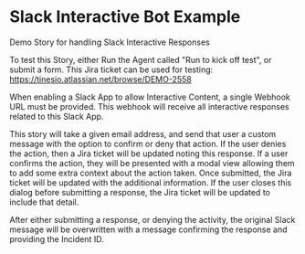 # Slack Interactive Bot Example
Demo Story for handling Slack Interactive Responses

To test this Story, either Run the Agent called "Run to kick off test", or submit a form.
This Jira ticket can be used for testing: https://tinesio.atlassian.net/browse/DEMO-2558


When enabling a Slack App to allow Interactive Content, a single Webhook URL must be provided. This webhook will receive all interactive responses related to this Slack App. 


This story will take a given email address, and send that user a custom message with the option to confirm or deny that action.
If the user denies the action, then a Jira ticket will be updated noting this response.
If a user confirms the action, they will be presented with a modal view allowing them to add some extra context about the action taken. Once submitted, the Jira ticket will be updated with the additional information. If the user closes this dialog before submitting a response, the Jira ticket will be updated to include that detail.

After either submitting a response, or denying the activity, the original Slack message will be overwritten with a message confirming the response and providing the Incident ID.

